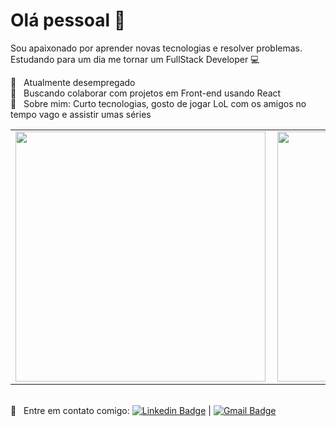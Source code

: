 # Olá pessoal 👋

Sou apaixonado por aprender novas tecnologias e resolver problemas.
<br/>Estudando para um dia me tornar um FullStack Developer :computer:

 :boy:  &nbsp; Atualmente desempregado
 <br/> :purple_heart: &nbsp; Buscando colaborar com projetos em Front-end usando React
 <br/> 💬  &nbsp; Sobre mim: Curto tecnologias, gosto de jogar LoL com os amigos no tempo vago e assistir umas séries
 <br/>
 <center>
 <table>
  <tr>
      <td><img width="400px" align="left" src="https://github-readme-stats.vercel.app/api/top-langs/?username=ThVerdam&hide=html&layout=compact&theme=tokyonight" /></td>
      <td><img width="400px" align="left" src="https://github-readme-stats.vercel.app/api?username=ThVerdam&show_icons=true&include_all_commits=true&theme=tokyonight" /></td>
  </tr>
</table>
</center>

 <br/> :email: &nbsp; Entre em contato comigo: [![Linkedin Badge](https://img.shields.io/badge/-ThomasVerdam-blue?style=flat-square&logo=Linkedin&logoColor=white&link=https://www.linkedin.com/in/thomas-verdam-a8799a1b0/)](https://www.linkedin.com/in/thomas-verdam-a8799a1b0/) 
| 
[![Gmail Badge](https://img.shields.io/badge/-thomasverdam@hotmail.com-c14438?style=flat-square&logo=Gmail&logoColor=white&link=mailto:thomasverdam@hotmail.com)](mailto:thomasverdam@hotmail.com)
